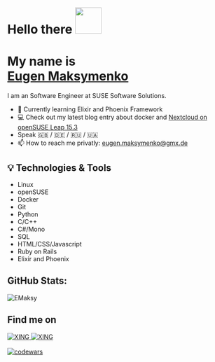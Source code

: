 # Hello there  <img src="https://raw.githubusercontent.com/MartinHeinz/MartinHeinz/master/wave.gif" width="60px"></h2>
# My name is <div class="badge-base LI-profile-badge" data-locale="en_US" data-size="medium" data-theme="light" data-type="VERTICAL" data-vanity="eugen-maksymenko-3b3027217" data-version="v1"><a class="badge-base__link LI-simple-link" href="https://www.notion.so/emaksy/Hey-there-I-m-Eugen-Maksymenko-545654b643ed4390b927bb5ee10a9207">Eugen Maksymenko</a></div> 
I am an Software Engineer at SUSE Software Solutions.



- 🌱 Currently learning Elixir and Phoenix Framework
- :computer: Check out my latest blog entry about docker and [Nextcloud on openSUSE Leap 15.3]( https://www.notion.so/emaksy/Installing-and-setting-up-your-personal-cloud-with-openSUSE-Docker-and-Nextcloud-6c5cdcc1c5204d119f3fc4dc65915a01)
- Speak :gb: / :de: / :ru: / 🇺🇦
- 📫 How to reach me privatly: eugen.maksymenko@gmx.de

## 💡 Technologies & Tools

* Linux 
* openSUSE
* Docker
* Git 
* Python 
* C/C++
* C#/Mono
* SQL
* HTML/CSS/Javascript
* Ruby on Rails
* Elixir and Phoenix

## GitHub Stats:

![EMaksy](https://github-readme-stats.vercel.app/api?username=EMaksy&show_icons=true)

## Find me on
<div>

<a href="https://www.linkedin.com/in/eugen-maksymenko/">
<img alt="XING" src="https://img.shields.io/badge/LinkedIn-0A66C2.svg?style=for-the-badge&logo=LinkedIn&logoColor=white"/>
 </a>
<a href="https://www.xing.com/profile/Eugen_Maksymenko/cv">
<img alt="XING" src="https://img.shields.io/badge/Xing-006567.svg?style=for-the-badge&logo=Xing&logoColor=white"/>
 </a>
 <br>
 <br>

 <a href="https://www.codewars.com/users/EMaksy">
<img alt="codewars" src="https://www.codewars.com/users/EMaksy/badges/large">
 </div>
